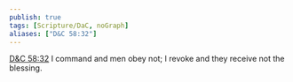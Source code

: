 ```yaml
---
publish: true
tags: [Scripture/DaC, noGraph]
aliases: ["D&C 58:32"]
---
```

[D&C 58:32](https://churchofjesuschrist.org/study/scriptures/dc-testament/dc/58?lang=eng&id=p32#p32) I command and men obey not; I revoke and they receive not the blessing.
